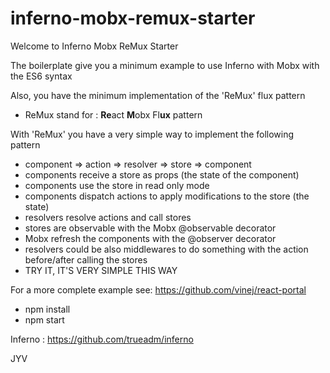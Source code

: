 # inferno-mobx-remux-starter

Welcome to Inferno Mobx ReMux Starter

The boilerplate give you a minimum example to use Inferno with Mobx with the ES6 syntax

Also, you have the minimum implementation of the 'ReMux' flux pattern
* ReMux stand for : **Re**act **M**obx Fl**ux** pattern

With 'ReMux' you have a very simple way to implement the following pattern
* component => action => resolver => store => component
 * components receive a store as props (the state of the component)
 * components use the store in read only mode
 * components dispatch actions to apply modifications to the store (the state)
 * resolvers resolve actions and call stores
 * stores are observable with the Mobx @observable decorator
 * Mobx refresh the components with the @observer decorator
 * resolvers could be also middlewares to do something with the action before/after calling the stores
* TRY IT, IT'S VERY SIMPLE THIS WAY

For a more complete example see: https://github.com/vinej/react-portal

  * npm install
  * npm start

Inferno : https://github.com/trueadm/inferno

JYV








